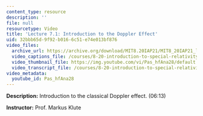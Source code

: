 ```yaml
---
content_type: resource
description: ''
file: null
resourcetype: Video
title: 'Lecture 7.1: Introduction to the Doppler Effect'
uid: 32bbb65d-9f92-b016-6c51-e74e013bf876
video_files:
  archive_url: https://archive.org/download/MIT8.20IAP21/MIT8_20IAP21_lec07-1_300k.mp4
  video_captions_file: /courses/8-20-introduction-to-special-relativity-january-iap-2021/0ef0d9bc829250b9b9b519db6aa06b50_Pas_hfAna28.vtt
  video_thumbnail_file: https://img.youtube.com/vi/Pas_hfAna28/default.jpg
  video_transcript_file: /courses/8-20-introduction-to-special-relativity-january-iap-2021/a9b31d41912abfd6d269a492cd310fc1_Pas_hfAna28.pdf
video_metadata:
  youtube_id: Pas_hfAna28
---
```


**Description:** Introduction to the classical Doppler effect. (06:13)

**Instructor:** Prof. Markus Klute
